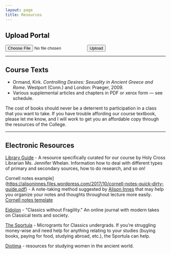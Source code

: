 ```yaml
---
layout: page
title: Resources
---
```


## <a style="color: #000000;" name="up">Upload Portal</a>

<div id="form">
  <form id="fileUpload">
    <input
      type="file"
      accept=".doc,.docx,.pdf"
    />
    <button type="submit" id="submit-btn">Upload</button>
  </form>
</div>

<hr>

## Course Texts
- Ormand, Kirk. *Controlling Desires: Sexuality in Ancient Greece and Rome*. Westport (Conn.) and London: Praeger, 2009.  
- Various supplemental articles and chapters in PDF or xerox form — see schedule.  

The cost of books should never be a deterrent to participation in a class that you want to take. If you have trouble affording our course textbook, please let me know, and I will work to get you an affordable copy through the resources of the College.  

<hr>

## Electronic Resources
[Library Guide](http://libguides.holycross.edu/ancientgendersexuality) - A resource specifically curated for our course by Holy Cross Librarian Ms. Jennifer Whelan. Information how to deal with different types of primary and secondary sources, how to do research, and so on!

Cornell notes example](https://alisoninnes.files.wordpress.com/2017/10/cornell-notes-quick-dirty-guide.pdf) - A note-taking method suggested by [Alison Innes](https://twitter.com/alisoninnes) that may help you organize your notes and thoughts throughout lecture more easily.  
[Cornell notes template](https://alisoninnes.files.wordpress.com/2018/01/template-for-cornell-notes-unlined1.pdf)

[Eidolon](https://eidolon.pub) - "Classics without Fragility." An online journal with modern takes on Classical texts and society.  

[The Sportula](https://thesportula.wordpress.com/) - Microgrants for Classics undergrads. If you're struggling money-wise and need help for anything relating to your studies (buying books, paying for food, studying abroad, etc.), the Sportula can help.

[Diotima](https://diotimawcc.wordpress.com/) - resources for studying women in the ancient world.
